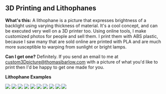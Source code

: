 ## 3D Printing and Lithophanes

**What's this:** A lithophane is a picture that expresses brightness of a backlight using varying thickness of material. It's a cool concept, and can be executed very well on a 3D printer too. Using online tools, I make customized photos for people and sell them. I print them with ABS plastic, because I saw many that are sold online are printed with PLA and are much more susceptible to warping from sunlight or bright lamps. 

**Can I get one?** Definitely. If you send an email to me at <custom3Dpicture@thomasjbarlow.com> with a picture of what you'd like to print then I'd be happy to get one made for you.

**Lithophane Examples**

<img src="images/lithophanes/lithophane-loop.gif?raw=true"/>

<img src="images/lithophanes/DSC_4059.JPG?raw=true"/>

<img src="images/lithophanes/DSC_4064.JPG?raw=true"/>

<img src="images/lithophanes/DSC_4060.JPG?raw=true"/>

<img src="images/lithophanes/DSC_4065.JPG?raw=true"/>

<img src="images/lithophanes/DSC_4068.JPG?raw=true"/>

<img src="images/lithophanes/DSC_4061.JPG?raw=true"/>

<img src="images/lithophanes/DSC_4067.JPG?raw=true"/>

<img src="images/lithophanes/DSC_4062.JPG?raw=true"/>

<img src="images/lithophanes/DSC_4066.JPG?raw=true"/>